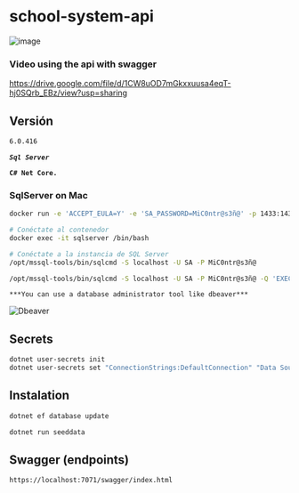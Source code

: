 # school-system-api

![image](https://github.com/therodycc/school-system-api/assets/72664020/6fcfae7f-eaa4-4d14-a883-7f64969c4b21)

### Video using the api with swagger
https://drive.google.com/file/d/1CW8uOD7mGkxxuusa4eqT-hj0SQrb_EBz/view?usp=sharing

## Versión

```bash
6.0.416
```

***`Sql Server`***

**`C# Net Core.`**

### SqlServer on Mac

```bash
docker run -e 'ACCEPT_EULA=Y' -e 'SA_PASSWORD=MiC0ntr@s3ñ@' -p 1433:1433 --name sqlserver -v RUTA_LOCAL:/var/opt/mssql -d mcr.microsoft.com/mssql/server

# Conéctate al contenedor
docker exec -it sqlserver /bin/bash

# Conéctate a la instancia de SQL Server
/opt/mssql-tools/bin/sqlcmd -S localhost -U SA -P MiC0ntr@s3ñ@

/opt/mssql-tools/bin/sqlcmd -S localhost -U SA -P MiC0ntr@s3ñ@ -Q 'EXEC sp_configure 'remote access', 1; RECONFIGURE;'
```

`***You can use a database administrator tool like dbeaver***`

![Dbeaver](https://repository-images.githubusercontent.com/44662669/f3f5c080-808b-11ea-9713-2bea65875d95)

## Secrets

```bash
dotnet user-secrets init
dotnet user-secrets set "ConnectionStrings:DefaultConnection" "Data Source=localhost,1433;Initial Catalog=school-system;User ID=SA;Password=MiC0ntr@s3ñ@;TrustServerCertificate=True;"
```

## Instalation

```bash
dotnet ef database update
```

```bash
dotnet run seeddata
```

## Swagger (endpoints)

```markdown
https://localhost:7071/swagger/index.html
```
